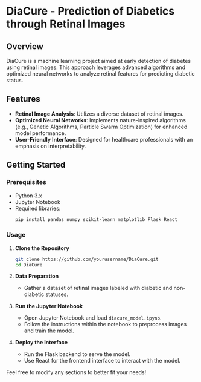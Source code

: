 # DiaCure - Prediction of Diabetics through Retinal Images

## Overview
DiaCure is a machine learning project aimed at early detection of diabetes using retinal images. This approach leverages advanced algorithms and optimized neural networks to analyze retinal features for predicting diabetic status.

## Features
- **Retinal Image Analysis**: Utilizes a diverse dataset of retinal images.
- **Optimized Neural Networks**: Implements nature-inspired algorithms (e.g., Genetic Algorithms, Particle Swarm Optimization) for enhanced model performance.
- **User-Friendly Interface**: Designed for healthcare professionals with an emphasis on interpretability.

## Getting Started

### Prerequisites
- Python 3.x
- Jupyter Notebook
- Required libraries:
  ```bash
  pip install pandas numpy scikit-learn matplotlib Flask React
  ```

### Usage
1. **Clone the Repository**
   ```bash
   git clone https://github.com/yourusername/DiaCure.git
   cd DiaCure
   ```

2. **Data Preparation**
   - Gather a dataset of retinal images labeled with diabetic and non-diabetic statuses.

3. **Run the Jupyter Notebook**
   - Open Jupyter Notebook and load `diacure_model.ipynb`.
   - Follow the instructions within the notebook to preprocess images and train the model.

4. **Deploy the Interface**
   - Run the Flask backend to serve the model.
   - Use React for the frontend interface to interact with the model.

Feel free to modify any sections to better fit your needs!
